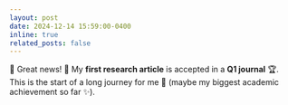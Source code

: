 ```yaml
---
layout: post
date: 2024-12-14 15:59:00-0400
inline: true
related_posts: false
---
```


📣 Great news! 🎉 My **first research article** is accepted in a **Q1 journal** 🏆.  
This is the start of a long journey for me 🚀 (maybe my biggest academic achievement so far ✨).










